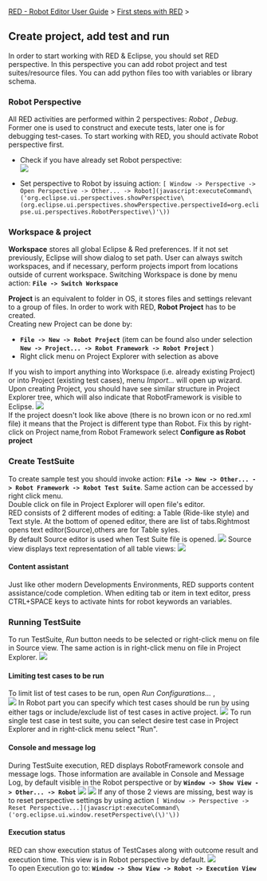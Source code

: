 [RED - Robot Editor User Guide](..\\) > [First steps with
RED](first_steps.md) >

## Create project, add test and run

In order to start working with RED & Eclipse, you should set RED perspective.
In this perspective you can add robot project and test suites/resource files.
You can add python files too with variables or library schema.

### Robot Perspective

All RED activities are performed within 2 perspectives: _Robot_ , _Debug_.
Former one is used to construct and execute tests, later one is for debugging
test-cases. To start working with RED, you should activate Robot perspective
first.

  * Check if you have already set Robot perspective:   
![](images/robot_perspective_toolbar.png)

  * Set perspective to Robot by issuing action: `[ Window -> Perspective -> Open Perspective -> Other... -> Robot](javascript:executeCommand\('org.eclipse.ui.perspectives.showPerspective\(org.eclipse.ui.perspectives.showPerspective.perspectiveId=org.eclipse.ui.perspectives.RobotPerspective\)'\))`

### Workspace & project

**Workspace** stores all global Eclipse  & Red preferences. If it not set
previously, Eclipse will show dialog to set path. User can always switch
workspaces, and if necessary, perform projects import from locations outside
of current workspace. Switching Workspace is done by menu action: **`File ->
Switch Workspace`**

**Project** is an equivalent to folder in OS, it stores files and settings
relevant to a group of files. In order to work with RED, **Robot Project** has
to be created.  
Creating new Project can be done by:

  * **`File -> New -> Robot Project`** (item can be found also under selection **`New -> Project... -> Robot Framework -> Robot Project`** )
  * Right click menu on Project Explorer with selection as above

If you wish to import anything into Workspace (i.e. already existing Project)
or into Project (existing test cases), menu _Import..._ will open up wizard.
Upon creating Project, you should have see similar structure in Project
Explorer tree, which will also indicate that RobotFramework is visible to
Eclipse. ![](images/view_project_explorer.png)  
If the project doesn't look like above (there is no brown icon or no red.xml
file) it means that the Project is different type than Robot. Fix this by
right-click on Project name,from Robot Framework select **Configure as Robot
project**

### Create TestSuite

To create sample test you should invoke action: **`File -> New -> Other... ->
Robot Framework -> Robot Test Suite`**. Same action can be accessed by right
click menu.  
Double click on file in Project Explorer will open file's editor.  
RED consists of 2 different modes of editing: a Table (Ride-like style) and
Text style.  At the bottom of opened editor, there are list of tabs.Rightmost
opens text editor(Source),others are for Table syles.  
By default Source editor is used when Test Suite file is opened.
![](images/red_editor_table.png) Source view displays text representation of
all table views: ![](images/red_editor_source.png)

#### Content assistant

Just like other modern Developments Environments, RED supports content
assistance/code completion.  When editing tab or item in text editor, press
CTRL+SPACE keys to activate hints for robot keywords an variables.

### Running TestSuite

To run TestSuite, _Run_ button needs to be selected or right-click menu on
file in Source view. The same action is in right-click menu on file in Project
Explorer. ![](images/run_configurations_toolbar.png)

#### Limiting test cases to be run

To limit list of test cases to be run, open _Run Configurations..._ ,  
![](images/run_configurations_robot.png) In Robot part you can specify which
test cases should be run by using either tags or include/exclude list of test
cases in active project.  ![](images/run_configurations_all.png) To run single
test case in test suite, you can select desire test case in Project Explorer
and in right-click menu select "Run".

#### Console and message log

During TestSuite execution, RED displays RobotFramework console and message
logs. Those information are available in Console and Message Log, by default
visible in the Robot perspective or by **`Window -> Show View -> Other... ->
Robot`** ![](images/view_console.png) ![](images/view_msg_log.png) If any of
those 2 views are missing, best way is to reset perspective settings by using
action `[ Window -> Perspective -> Reset
Perspective...](javascript:executeCommand\('org.eclipse.ui.window.resetPerspective\(\)'\))`

#### Execution status

RED can show execution status of TestCases along with outcome result and
execution time. This view is in Robot perspective by default.
![](images/view_exec.png)  
To open Execution go to: **`Window -> Show View -> Robot -> Execution View`**


